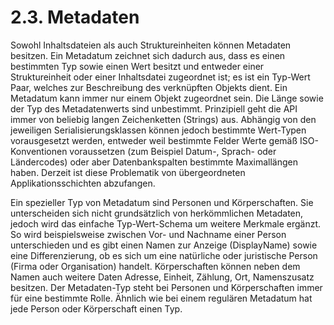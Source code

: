 # 2.3. Metadaten

Sowohl Inhaltsdateien als auch Struktureinheiten können Metadaten besitzen. Ein Metadatum zeichnet sich dadurch aus, dass es einen bestimmten Typ sowie einen Wert besitzt und entweder einer Struktureinheit oder einer Inhaltsdatei zugeordnet ist; es ist ein Typ-Wert Paar, welches zur Beschreibung des verknüpften Objekts dient. Ein Metadatum kann immer nur einem Objekt zugeordnet sein. Die Länge sowie der Typ des Metadatenwerts sind unbestimmt. Prinzipiell geht die API immer von beliebig langen Zeichenketten \(Strings\) aus. Abhängig von den jeweiligen Serialisierungsklassen können jedoch bestimmte Wert-Typen vorausgesetzt werden, entweder weil bestimmte Felder Werte gemäß ISO-Konventionen voraussetzen \(zum Beispiel Datum-, Sprach- oder Ländercodes\) oder aber Datenbankspalten bestimmte Maximallängen haben. Derzeit ist diese Problematik von übergeordneten Applikationsschichten abzufangen.

Ein spezieller Typ von Metadatum sind Personen und Körperschaften. Sie unterscheiden sich nicht grundsätzlich von herkömmlichen Metadaten, jedoch wird das einfache Typ-Wert-Schema um weitere Merkmale ergänzt. So wird beispielsweise zwischen Vor- und Nachname einer Person unterschieden und es gibt einen Namen zur Anzeige (DisplayName) sowie eine Differenzierung, ob es sich um eine natürliche oder juristische Person (Firma oder Organisation) handelt. Körperschaften können neben dem Namen auch weitere Daten Adresse, Einheit, Zählung, Ort, Namenszusatz besitzen. Der Metadaten-Typ steht bei Personen und Körperschaften immer für eine bestimmte Rolle. Ähnlich wie bei einem regulären Metadatum hat jede Person oder Körperschaft einen Typ.
